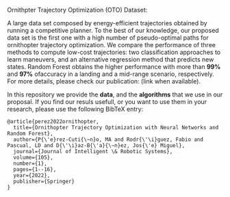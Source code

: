 Ornithpter Trajectory Optimization (OTO) Dataset:

A large  data set composed by energy-efficient trajectories obtained by running a competitive planner. To  the  best  of  our  knowledge,  our  proposed  data  set is the first one with a high number of pseudo-optimal paths for ornithopter trajectory optimization. We compare the performance of three methods to compute low-cost trajectories: two classification approaches to learn maneuvers, and an alternative regression method that predicts new states. Random  Forest  obtains  the higher  performance  with  more  than  **99%**  and  **97%**  ofaccuracy  in  a  landing  and  a  mid-range  scenario,  respectively. For more details, please check our publication: (link when available).

In this repository we provide the **data**, and the **algorithms** that we use in our proposal. If you find our resuls usefull, or you want to use them in your research, please use the following BibTeX entry:
```
@article{perez2022ornithopter,
  title={Ornithopter Trajectory Optimization with Neural Networks and Random Forest},
  author={P{\'e}rez-Cuti{\~n}o, MA and Rodr{\'\i}guez, Fabio and Pascual, LD and D{\'\i}az-B{\'a}{\~n}ez, Jos{\'e} Miguel},
  journal={Journal of Intelligent \& Robotic Systems},
  volume={105},
  number={1},
  pages={1--16},
  year={2022},
  publisher={Springer}
}
```
